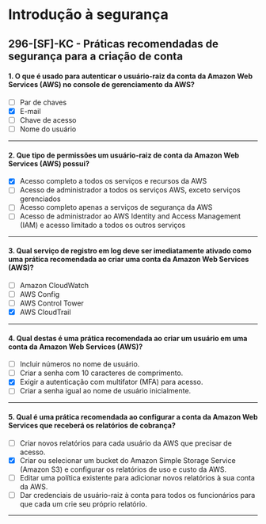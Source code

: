 # Introdução à segurança

## 296-[SF]-KC - Práticas recomendadas de segurança para a criação de conta

#### 1. O que é usado para autenticar o usuário-raiz da conta da Amazon Web Services (AWS) no console de gerenciamento da AWS?
- [ ] Par de chaves
- [x] E-mail
- [ ] Chave de acesso
- [ ] Nome do usuário

***

#### 2. Que tipo de permissões um usuário-raiz de conta da Amazon Web Services (AWS) possui?
- [x] Acesso completo a todos os serviços e recursos da AWS
- [ ] Acesso de administrador a todos os serviços AWS, exceto serviços gerenciados
- [ ] Acesso completo apenas a serviços de segurança da AWS
- [ ] Acesso de administrador ao AWS Identity and Access Management (IAM) e acesso limitado a todos os outros serviços
 
***

#### 3. Qual serviço de registro em log deve ser imediatamente ativado como uma prática recomendada ao criar uma conta da Amazon Web Services (AWS)?
- [ ] Amazon CloudWatch
- [ ] AWS Config
- [ ] AWS Control Tower
- [x] AWS CloudTrail

***

#### 4. Qual destas é uma prática recomendada ao criar um usuário em uma conta da Amazon Web Services (AWS)?
- [ ] Incluir números no nome de usuário.
- [ ] Criar a senha com 10 caracteres de comprimento.
- [x] Exigir a autenticação com multifator (MFA) para acesso.
- [ ] Criar a senha igual ao nome de usuário inicialmente.

***

#### 5. Qual é uma prática recomendada ao configurar a conta da Amazon Web Services que receberá os relatórios de cobrança?
- [ ] Criar novos relatórios para cada usuário da AWS que precisar de acesso.
- [x] Criar ou selecionar um bucket do Amazon Simple Storage Service (Amazon S3) e configurar os relatórios de uso e custo da AWS.
- [ ] Editar uma política existente para adicionar novos relatórios à sua conta da AWS.
- [ ] Dar credenciais de usuário-raiz à conta para todos os funcionários para que cada um crie seu próprio relatório.

***
